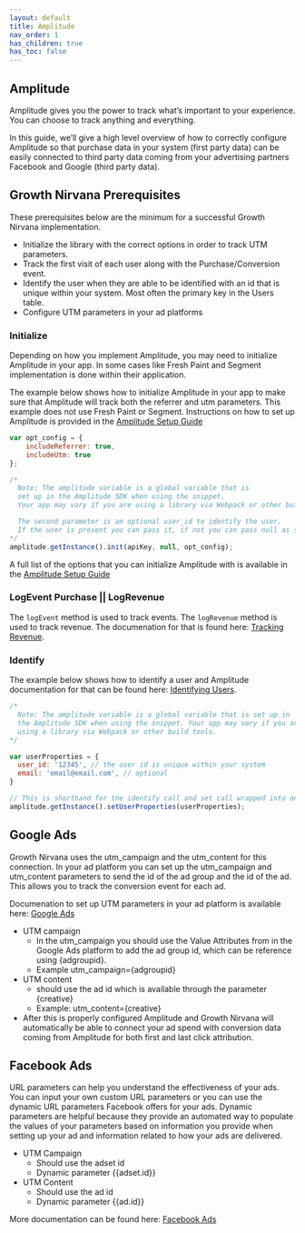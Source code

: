 ```yaml
---
layout: default
title: Amplitude 
nav_order: 1 
has_children: true
has_toc: false
---
```


## Amplitude

Amplitude gives you the power to track what’s important to your experience. You can choose to track anything and everything.

In this guide, we’ll give a high level overview of how to correctly configure Amplitude so that purchase data in your system (first party data) can be easily connected to third party data coming from your advertising partners Facebook and Google (third party data).

## Growth Nirvana Prerequisites
These prerequisites below are the minimum for a successful Growth Nirvana implementation.
* Initialize the library with the correct options in order to track UTM parameters.
* Track the first visit of each user along with the Purchase/Conversion event.
* Identify the user when they are able to be identified with an id that is unique within your system. Most often the primary key in the Users table.
* Configure UTM parameters in your ad platforms

### Initialize
Depending on how you implement Amplitude, you may need to initialize Amplitude in your app. In some cases like Fresh Paint and Segment implementation is done within their application.

The example below shows how to initialize Amplitude in your app to make sure that Amplitude will track both the referrer and utm parameters. This example does not use Fresh Paint or Segment. Instructions on how to set up Amplitude is provided in the <a href="https://developers.amplitude.com/docs/javascript" target="_blank">Amplitude Setup Guide</a>[]()
```javascript
var opt_config = {
    includeReferrer: true,
    includeUtm: true
};

/* 
  Note: The amplitude variable is a global variable that is 
  set up in the Amplitude SDK when using the snippet. 
  Your app may vary if you are using a library via Webpack or other build tools.

  The second parameter is an optional user_id to identify the user. 
  If the user is present you can pass it, if not you can pass null as shown below.
*/
amplitude.getInstance().init(apiKey, null, opt_config);
```

A full list of the options that you can initialize Amplitude with is available in the <a href="https://amplitude.github.io/Amplitude-JavaScript/Options/" target="_blank">Amplitude Setup Guide</a>

### LogEvent Purchase || LogRevenue

The `logEvent` method is used to track events. The `logRevenue` method is used to track revenue.
The documenation for that is found here: <a href="https://developers.amplitude.com/docs/javascript#track-revenue" target="_blank">Tracking Revenue</a>.

### Identify
The example below shows how to identify a user and Amplitude documentation for that can be found here: <a href="https://developers.amplitude.com/docs/javascript#setting-multiple-user-properties" target="_blank">Identifying Users</a>.
```javascript
/* 
  Note: The amplitude variable is a global variable that is set up in 
  the Amplitude SDK when using the snippet. Your app may vary if you are 
  using a library via Webpack or other build tools.
*/

var userProperties = {
  user_id: '12345', // the user id is unique within your system
  email: 'email@email.com', // optional
}

// This is shorthand for the identify call and set call wrapped into one.
amplitude.getInstance().setUserProperties(userProperties);
```

## Google Ads
Growth Nirvana uses the utm_campaign and the utm_content for this connection.
In your ad platform you can set up the utm_campaign and utm_content parameters to send the id of the ad group and the id of the ad. This allows you to track the conversion event for each ad.

Documenation to set up UTM parameters in your ad platform is available here: <a href="https://support.google.com/google-ads/answer/6305348#zippy=%2Cfinal-url-tracking-template-or-custom-parameter%2Ctracking-template-only%2Cfinal-url-only%2Cshopping-campaigns-only%2Cvideo-campaigns-only%2Chotel-campaigns-only" target="_blank">Google Ads</a>
* UTM campaign
    * In the utm_campaign you should use the Value Attributes from in the Google Ads platform to add the ad group id, which can be reference using {adgroupid}. 
    * Example utm_campaign={adgroupid}
* UTM content 
    * should use the ad id which is available through the parameter {creative}
    * Example: utm_content={creative}
* After this is properly configured Amplitude and Growth Nirvana will automatically be able to connect your ad spend with conversion data coming from Amplitude for both first and last click attribution.

## Facebook Ads
URL parameters can help you understand the effectiveness of your ads. You can input your own custom URL parameters or you can use the dynamic URL parameters Facebook offers for your ads. Dynamic parameters are helpful because they provide an automated way to populate the values of your parameters based on information you provide when setting up your ad and information related to how your ads are delivered.
* UTM Campaign
    * Should use the adset id
    * Dynamic parameter {{adset.id}}
* UTM Content
    * Should use the ad id
    * Dynamic parameter {{ad.id}}

More documentation can be found here: <a href="https://www.facebook.com/business/help/2360940870872492" target="_blank">Facebook Ads</a>
